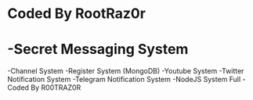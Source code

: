 # Coded By RootRaz0r

# -Secret Messaging System 
-Channel System 
-Register System (MongoDB) 
-Youtube System 
-Twitter Notification System 
-Telegram Notification System 
-NodeJS System Full 
-Coded By R00TRAZ0R
